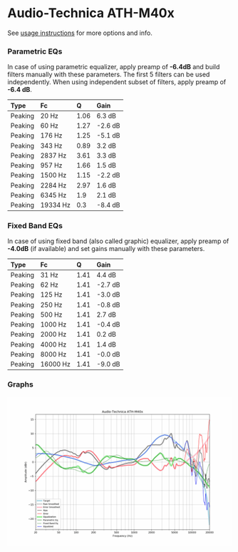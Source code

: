 # Audio-Technica ATH-M40x
See [usage instructions](https://github.com/jaakkopasanen/AutoEq#usage) for more options and info.

### Parametric EQs
In case of using parametric equalizer, apply preamp of **-6.4dB** and build filters manually
with these parameters. The first 5 filters can be used independently.
When using independent subset of filters, apply preamp of **-6.4 dB**.

| Type    | Fc       |    Q | Gain    |
|:--------|:---------|:-----|:--------|
| Peaking | 20 Hz    | 1.06 | 6.3 dB  |
| Peaking | 60 Hz    | 1.27 | -2.6 dB |
| Peaking | 176 Hz   | 1.25 | -5.1 dB |
| Peaking | 343 Hz   | 0.89 | 3.2 dB  |
| Peaking | 2837 Hz  | 3.61 | 3.3 dB  |
| Peaking | 957 Hz   | 1.66 | 1.5 dB  |
| Peaking | 1500 Hz  | 1.15 | -2.2 dB |
| Peaking | 2284 Hz  | 2.97 | 1.6 dB  |
| Peaking | 6345 Hz  | 1.9  | 2.1 dB  |
| Peaking | 19334 Hz | 0.3  | -8.4 dB |

### Fixed Band EQs
In case of using fixed band (also called graphic) equalizer, apply preamp of **-4.0dB**
(if available) and set gains manually with these parameters.

| Type    | Fc       |    Q | Gain    |
|:--------|:---------|:-----|:--------|
| Peaking | 31 Hz    | 1.41 | 4.4 dB  |
| Peaking | 62 Hz    | 1.41 | -2.7 dB |
| Peaking | 125 Hz   | 1.41 | -3.0 dB |
| Peaking | 250 Hz   | 1.41 | -0.8 dB |
| Peaking | 500 Hz   | 1.41 | 2.7 dB  |
| Peaking | 1000 Hz  | 1.41 | -0.4 dB |
| Peaking | 2000 Hz  | 1.41 | 0.2 dB  |
| Peaking | 4000 Hz  | 1.41 | 1.4 dB  |
| Peaking | 8000 Hz  | 1.41 | -0.0 dB |
| Peaking | 16000 Hz | 1.41 | -9.0 dB |

### Graphs
![](./Audio-Technica%20ATH-M40x.png)